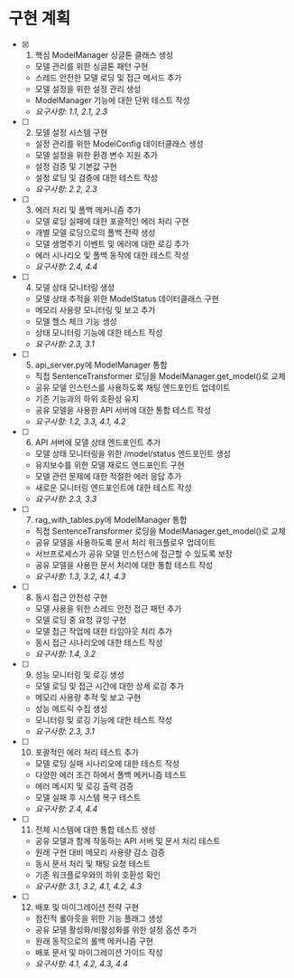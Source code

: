 # 구현 계획

- [x] 1. 핵심 ModelManager 싱글톤 클래스 생성
  - 모델 관리를 위한 싱글톤 패턴 구현
  - 스레드 안전한 모델 로딩 및 접근 메서드 추가
  - 모델 설정을 위한 설정 관리 생성
  - ModelManager 기능에 대한 단위 테스트 작성
  - _요구사항: 1.1, 2.1, 2.3_

- [ ] 2. 모델 설정 시스템 구현
  - 설정 관리를 위한 ModelConfig 데이터클래스 생성
  - 모델 설정을 위한 환경 변수 지원 추가
  - 설정 검증 및 기본값 구현
  - 설정 로딩 및 검증에 대한 테스트 작성
  - _요구사항: 2.2, 2.3_

- [ ] 3. 에러 처리 및 폴백 메커니즘 추가
  - 모델 로딩 실패에 대한 포괄적인 에러 처리 구현
  - 개별 모델 로딩으로의 폴백 전략 생성
  - 모델 생명주기 이벤트 및 에러에 대한 로깅 추가
  - 에러 시나리오 및 폴백 동작에 대한 테스트 작성
  - _요구사항: 2.4, 4.4_

- [ ] 4. 모델 상태 모니터링 생성
  - 모델 상태 추적을 위한 ModelStatus 데이터클래스 구현
  - 메모리 사용량 모니터링 및 보고 추가
  - 모델 헬스 체크 기능 생성
  - 상태 모니터링 기능에 대한 테스트 작성
  - _요구사항: 2.3, 3.1_

- [ ] 5. api_server.py에 ModelManager 통합
  - 직접 SentenceTransformer 로딩을 ModelManager.get_model()로 교체
  - 공유 모델 인스턴스를 사용하도록 채팅 엔드포인트 업데이트
  - 기존 기능과의 하위 호환성 유지
  - 공유 모델을 사용한 API 서버에 대한 통합 테스트 작성
  - _요구사항: 1.2, 3.3, 4.1, 4.2_

- [ ] 6. API 서버에 모델 상태 엔드포인트 추가
  - 모델 상태 모니터링을 위한 /model/status 엔드포인트 생성
  - 유지보수를 위한 모델 재로드 엔드포인트 구현
  - 모델 관련 문제에 대한 적절한 에러 응답 추가
  - 새로운 모니터링 엔드포인트에 대한 테스트 작성
  - _요구사항: 2.3, 3.3_

- [ ] 7. rag_with_tables.py에 ModelManager 통합
  - 직접 SentenceTransformer 로딩을 ModelManager.get_model()로 교체
  - 공유 모델을 사용하도록 문서 처리 워크플로우 업데이트
  - 서브프로세스가 공유 모델 인스턴스에 접근할 수 있도록 보장
  - 공유 모델을 사용한 문서 처리에 대한 통합 테스트 작성
  - _요구사항: 1.3, 3.2, 4.1, 4.3_

- [ ] 8. 동시 접근 안전성 구현
  - 모델 사용을 위한 스레드 안전 접근 패턴 추가
  - 모델 로딩 중 요청 큐잉 구현
  - 모델 접근 작업에 대한 타임아웃 처리 추가
  - 동시 접근 시나리오에 대한 테스트 작성
  - _요구사항: 1.4, 3.2_

- [ ] 9. 성능 모니터링 및 로깅 생성
  - 모델 로딩 및 접근 시간에 대한 상세 로깅 추가
  - 메모리 사용량 추적 및 보고 구현
  - 성능 메트릭 수집 생성
  - 모니터링 및 로깅 기능에 대한 테스트 작성
  - _요구사항: 2.3, 3.1_

- [ ] 10. 포괄적인 에러 처리 테스트 추가
  - 모델 로딩 실패 시나리오에 대한 테스트 작성
  - 다양한 에러 조건 하에서 폴백 메커니즘 테스트
  - 에러 메시지 및 로깅 출력 검증
  - 모델 실패 후 시스템 복구 테스트
  - _요구사항: 2.4, 4.4_

- [ ] 11. 전체 시스템에 대한 통합 테스트 생성
  - 공유 모델과 함께 작동하는 API 서버 및 문서 처리 테스트
  - 원래 구현 대비 메모리 사용량 감소 검증
  - 동시 문서 처리 및 채팅 요청 테스트
  - 기존 워크플로우와의 하위 호환성 확인
  - _요구사항: 3.1, 3.2, 4.1, 4.2, 4.3_

- [ ] 12. 배포 및 마이그레이션 전략 구현
  - 점진적 롤아웃을 위한 기능 플래그 생성
  - 공유 모델 활성화/비활성화를 위한 설정 옵션 추가
  - 원래 동작으로의 롤백 메커니즘 구현
  - 배포 문서 및 마이그레이션 가이드 작성
  - _요구사항: 4.1, 4.2, 4.3, 4.4_